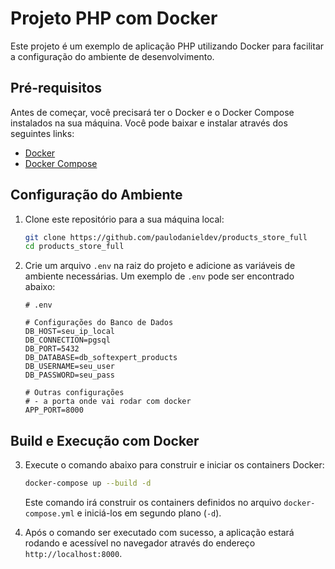 # Projeto PHP com Docker

Este projeto é um exemplo de aplicação PHP utilizando Docker para facilitar a configuração do ambiente de desenvolvimento.

## Pré-requisitos

Antes de começar, você precisará ter o Docker e o Docker Compose instalados na sua máquina. Você pode baixar e instalar através dos seguintes links:

- [Docker](https://www.docker.com/get-started)
- [Docker Compose](https://docs.docker.com/compose/install/)

## Configuração do Ambiente

1. Clone este repositório para a sua máquina local:

    ```bash
    git clone https://github.com/paulodanieldev/products_store_full
    cd products_store_full
    ```

2. Crie um arquivo `.env` na raiz do projeto e adicione as variáveis de ambiente necessárias. Um exemplo de `.env` pode ser encontrado abaixo:

    ```plaintext
    # .env

    # Configurações do Banco de Dados
    DB_HOST=seu_ip_local
    DB_CONNECTION=pgsql
    DB_PORT=5432
    DB_DATABASE=db_softexpert_products
    DB_USERNAME=seu_user
    DB_PASSWORD=seu_pass

    # Outras configurações
    # - a porta onde vai rodar com docker
    APP_PORT=8000
    ```

## Build e Execução com Docker

3. Execute o comando abaixo para construir e iniciar os containers Docker:

    ```bash
    docker-compose up --build -d
    ```

    Este comando irá construir os containers definidos no arquivo `docker-compose.yml` e iniciá-los em segundo plano (`-d`).

4. Após o comando ser executado com sucesso, a aplicação estará rodando e acessível no navegador através do endereço `http://localhost:8000`.


